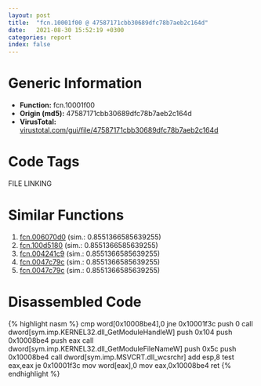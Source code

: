 ```yaml
---
layout: post
title:  "fcn.10001f00 @ 47587171cbb30689dfc78b7aeb2c164d"
date:   2021-08-30 15:52:19 +0300
categories: report
index: false
---
```


# Generic Information
- **Function:** fcn.10001f00
- **Origin (md5):** 47587171cbb30689dfc78b7aeb2c164d
- **VirusTotal:** [virustotal.com/gui/file/47587171cbb30689dfc78b7aeb2c164d][virustotal_ref]

# Code Tags
<span class="tag" id="FILE">FILE</span>
<span class="tag" id="LINKING">LINKING</span>


# Similar Functions

1. [fcn.006070d0][similar_1_ref] (sim.: 0.8551366585639255)
2. [fcn.100d5180][similar_2_ref] (sim.: 0.8551366585639255)
3. [fcn.004241c9][similar_3_ref] (sim.: 0.8551366585639255)
4. [fcn.0047c79c][similar_4_ref] (sim.: 0.8551366585639255)
5. [fcn.0047c79c][similar_5_ref] (sim.: 0.8551366585639255)


# Disassembled Code

{% highlight nasm %}
cmp word[0x10008be4],0
jne 0x10001f3c
push 0
call dword[sym.imp.KERNEL32.dll_GetModuleHandleW]
push 0x104
push 0x10008be4
push eax
call dword[sym.imp.KERNEL32.dll_GetModuleFileNameW]
push 0x5c
push 0x10008be4
call dword[sym.imp.MSVCRT.dll_wcsrchr]
add esp,8
test eax,eax
je 0x10001f3c
mov word[eax],0
mov eax,0x10008be4
ret
{% endhighlight %}


[similar_1_ref]: /report/fcn.006070d0@52d540e8e13e0f0bbb8946b2363a382d
[similar_2_ref]: /report/fcn.100d5180@a0ac129ff3ea4c0dfa9529c259a9502c
[similar_3_ref]: /report/fcn.004241c9@d96761eb00d2d97e2b6f5ffffed0b46a
[similar_4_ref]: /report/fcn.0047c79c@fb9b7d22bc1c143ac66b0575cbdd088d
[similar_5_ref]: /report/fcn.0047c79c@152885a790b99953ce23874f0947b7bd
[virustotal_ref]: https://www.virustotal.com/gui/file/47587171cbb30689dfc78b7aeb2c164d